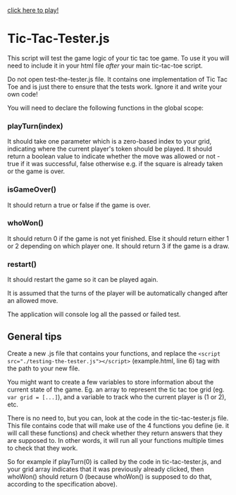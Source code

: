 [click here to play!](https://wshimei.github.io/tic-tac-tester2/)

# Tic-Tac-Tester.js
This script will test the game logic of your tic tac toe game. To use it you will need to include it in your html file _after_ your main tic-tac-toe script.

Do not open test-the-tester.js file. It contains one implementation of Tic Tac Toe and is just there to ensure that the tests work. Ignore it and write your own code!

You will need to declare the following functions in the global scope:

### playTurn(index)
It should take one parameter which is a zero-based index to your grid, indicating where the current player's token should be played.
It should return a boolean value to indicate whether the move was allowed or not - true if it was successful, false otherwise e.g. if the square is already taken or the game is over.

### isGameOver()
It should return a true or false if the game is over.

### whoWon()
It should return 0 if the game is not yet finished. Else it should return either 1 or 2 depending on which player one. It should return 3 if the game is a draw.

### restart()
It should restart the game so it can be played again.

It is assumed that the turns of the player will be automatically changed after an allowed move.

The application will console log all the passed or failed test.

## General tips
Create a new .js file that contains your functions, and replace the `<script src="./testing-the-tester.js"></script>` (example.html, line 6) tag with the path to your new file.

You might want to create a few variables to store information about the current state of the game. Eg. an array to represent the tic tac toe grid (eg. `var grid = [...]`), and a variable to track who the current player is (1 or 2), etc.

There is no need to, but you can, look at the code in the tic-tac-tester.js file. This file contains code that will make use of the 4 functions you define (ie. it will call these functions) and check whether they return answers that they are supposed to. In other words, it will run all your functions multiple times to check that they work.

So for example if playTurn(0) is called by the code in tic-tac-tester.js, and your grid array indicates that it was previously already clicked, then whoWon() should return 0 (because whoWon() is supposed to do that, according to the specification above).
